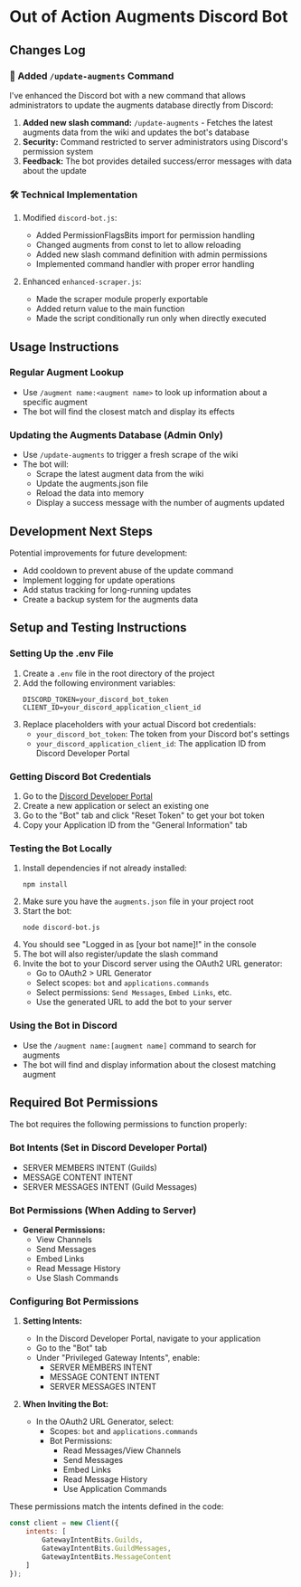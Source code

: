 # Out of Action Augments Discord Bot

## Changes Log

### 🔄 Added `/update-augments` Command

I've enhanced the Discord bot with a new command that allows administrators to update the augments database directly from Discord:

1. **Added new slash command:** `/update-augments` - Fetches the latest augments data from the wiki and updates the bot's database
2. **Security:** Command restricted to server administrators using Discord's permission system
3. **Feedback:** The bot provides detailed success/error messages with data about the update

### 🛠️ Technical Implementation

1. Modified `discord-bot.js`:
   - Added PermissionFlagsBits import for permission handling
   - Changed augments from const to let to allow reloading
   - Added new slash command definition with admin permissions
   - Implemented command handler with proper error handling

2. Enhanced `enhanced-scraper.js`:
   - Made the scraper module properly exportable
   - Added return value to the main function
   - Made the script conditionally run only when directly executed

## Usage Instructions

### Regular Augment Lookup
- Use `/augment name:<augment name>` to look up information about a specific augment
- The bot will find the closest match and display its effects

### Updating the Augments Database (Admin Only)
- Use `/update-augments` to trigger a fresh scrape of the wiki
- The bot will:
  - Scrape the latest augment data from the wiki
  - Update the augments.json file
  - Reload the data into memory
  - Display a success message with the number of augments updated

## Development Next Steps

Potential improvements for future development:
- Add cooldown to prevent abuse of the update command
- Implement logging for update operations
- Add status tracking for long-running updates
- Create a backup system for the augments data

## Setup and Testing Instructions

### Setting Up the .env File
1. Create a `.env` file in the root directory of the project
2. Add the following environment variables:
   ```
   DISCORD_TOKEN=your_discord_bot_token
   CLIENT_ID=your_discord_application_client_id
   ```
3. Replace placeholders with your actual Discord bot credentials:
   - `your_discord_bot_token`: The token from your Discord bot's settings
   - `your_discord_application_client_id`: The application ID from Discord Developer Portal

### Getting Discord Bot Credentials
1. Go to the [Discord Developer Portal](https://discord.com/developers/applications)
2. Create a new application or select an existing one
3. Go to the "Bot" tab and click "Reset Token" to get your bot token
4. Copy your Application ID from the "General Information" tab

### Testing the Bot Locally
1. Install dependencies if not already installed:
   ```
   npm install
   ```
2. Make sure you have the `augments.json` file in your project root
3. Start the bot:
   ```
   node discord-bot.js
   ```
4. You should see "Logged in as [your bot name]!" in the console
5. The bot will also register/update the slash command
6. Invite the bot to your Discord server using the OAuth2 URL generator:
   - Go to OAuth2 > URL Generator
   - Select scopes: `bot` and `applications.commands`
   - Select permissions: `Send Messages`, `Embed Links`, etc.
   - Use the generated URL to add the bot to your server

### Using the Bot in Discord
- Use the `/augment name:[augment name]` command to search for augments
- The bot will find and display information about the closest matching augment 

## Required Bot Permissions

The bot requires the following permissions to function properly:

### Bot Intents (Set in Discord Developer Portal)
- SERVER MEMBERS INTENT (Guilds)
- MESSAGE CONTENT INTENT
- SERVER MESSAGES INTENT (Guild Messages)

### Bot Permissions (When Adding to Server)
- **General Permissions:**
  - View Channels
  - Send Messages
  - Embed Links
  - Read Message History
  - Use Slash Commands

### Configuring Bot Permissions
1. **Setting Intents:**
   - In the Discord Developer Portal, navigate to your application
   - Go to the "Bot" tab
   - Under "Privileged Gateway Intents", enable:
     - SERVER MEMBERS INTENT
     - MESSAGE CONTENT INTENT
     - SERVER MESSAGES INTENT

2. **When Inviting the Bot:**
   - In the OAuth2 URL Generator, select:
     - Scopes: `bot` and `applications.commands`
     - Bot Permissions: 
       - Read Messages/View Channels
       - Send Messages
       - Embed Links
       - Read Message History
       - Use Application Commands

These permissions match the intents defined in the code:
```javascript
const client = new Client({
    intents: [
        GatewayIntentBits.Guilds,
        GatewayIntentBits.GuildMessages,
        GatewayIntentBits.MessageContent
    ]
});
``` 